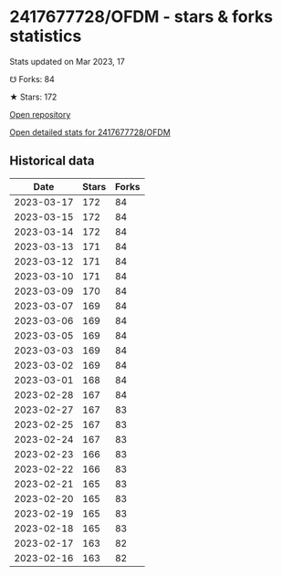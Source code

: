 # 2417677728/OFDM - stars & forks statistics

Stats updated on Mar 2023, 17

☋ Forks: 84

★ Stars: 172

[Open repository](https://github.com/2417677728/OFDM)

[Open detailed stats for 2417677728/OFDM](https://reviewgithub.com/rep/2417677728/OFDM)

## Historical data
| Date | Stars | Forks |
|------|-------|-------|
| 2023-03-17 | 172 | 84 | 
| 2023-03-15 | 172 | 84 | 
| 2023-03-14 | 172 | 84 | 
| 2023-03-13 | 171 | 84 | 
| 2023-03-12 | 171 | 84 | 
| 2023-03-10 | 171 | 84 | 
| 2023-03-09 | 170 | 84 | 
| 2023-03-07 | 169 | 84 | 
| 2023-03-06 | 169 | 84 | 
| 2023-03-05 | 169 | 84 | 
| 2023-03-03 | 169 | 84 | 
| 2023-03-02 | 169 | 84 | 
| 2023-03-01 | 168 | 84 | 
| 2023-02-28 | 167 | 84 | 
| 2023-02-27 | 167 | 83 | 
| 2023-02-25 | 167 | 83 | 
| 2023-02-24 | 167 | 83 | 
| 2023-02-23 | 166 | 83 | 
| 2023-02-22 | 166 | 83 | 
| 2023-02-21 | 165 | 83 | 
| 2023-02-20 | 165 | 83 | 
| 2023-02-19 | 165 | 83 | 
| 2023-02-18 | 165 | 83 | 
| 2023-02-17 | 163 | 82 | 
| 2023-02-16 | 163 | 82 | 

